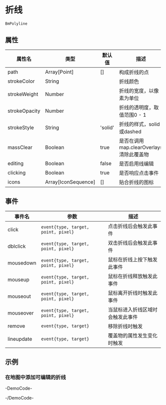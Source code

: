 # 折线

`BmPolyline`

## 属性

|属性名|类型|默认值|描述|
|------|-----|-----|----|
|path|Array[Point]|[]|构成折线的点|
|strokeColor|String||折线颜色|
|strokeWeight|Number||折线的宽度，以像素为单位|
|strokeOpacity|Number||折线的透明度，取值范围0 - 1|
|strokeStyle|String|'solid'|折线的样式，solid或dashed|
|massClear|Boolean|true|是否在调用map.clearOverlays清除此覆盖物|
|editing|Boolean|false|是否启用线编辑|
|clicking|Boolean|true|是否响应点击事件|
|icons|Array[IconSequence]|[]|贴合折线的图标|

## 事件

|事件名|参数|描述|
|------|----|----|
|click|`event{type, target, point, pixel}`|点击折线后会触发此事件|
|dblclick|`event{type, target, point, pixel}`|双击折线后会触发此事件|
|mousedown|`event{type, target, point, pixel}`|鼠标在折线上按下触发此事件|
|mouseup|`event{type, target, point, pixel}`|鼠标在折线释放触发此事件|
|mouseout|`event{type, target, point, pixel}`|鼠标离开折线时触发此事件|
|mouseover|`event{type, target, point, pixel}`|当鼠标进入折线区域时会触发此事件|
|remove|`event{type, target}`|移除折线时触发|
|lineupdate|`event{type, target}`|覆盖物的属性发生变化时触发|

## 示例

### 在地图中添加可编辑的折线

-DemoCode-
<template>
  <div>
    <baidu-map class="map" :center="{lng: 116.404, lat: 39.915}" :zoom="14" @mousemove="syncPolyline" @click="paintPolyline" @rightclick="newPolyline">
      <bm-control>
        <button @click.stop="toggle">{{ polyline.editing ? '停止绘制' : '开始绘制' }}</button>
      </bm-control>
      <bm-polyline :path="path" v-for="path of polyline.paths" :key="path"></bm-polyline>
    </baidu-map>
  </div>
</template>

<script setup>
import { ref, toRef } from 'vue';
import { getConfig } from 'mayer-baidu-map';

const config = getConfig();

const polyline = ref({
  editing: false,
  paths: []
});

const toggle = (name) => {
  polyline.value.editing = !polyline.value.editing;
};

const syncPolyline = (e) => {
  if (!polyline.value.editing) {
    return
  }

  if (!polyline.value.paths.length) {
    return
  }
  const path = polyline.value.paths[polyline.value.paths.length - 1]
  if (!path.length) {
    return
  }
  if (path.length === 1) {
    polyline.value.paths[polyline.value.paths.length - 1].push(config.type == 'WebGL' ? e.latlng : e.point)
  }
  polyline.value.paths[polyline.value.paths.length - 1][path.length - 1] = config.type == 'WebGL' ? e.latlng : e.point;
}

const newPolyline = (e) => {
  if (!polyline.value.editing) {
    return
  }
  if (!polyline.value.paths.length) {
    polyline.value.paths.push([])
  }
  const path = polyline.value.paths[polyline.value.paths.length - 1]
  path.pop()
  if (path.length) {
    polyline.value.paths.push([])
  }
}

const paintPolyline = (e) => {
  if (!polyline.value.editing) {
    return
  }
  !polyline.value.paths.length && polyline.value.paths.push([])
  polyline.value.paths[polyline.value.paths.length - 1].push(config.type == 'WebGL' ? e.latlng : e.point)
}
</script>
-/DemoCode-